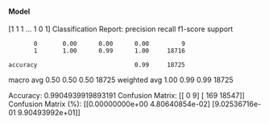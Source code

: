 #### Model
[1 1 1 ... 1 0 1]
Classification Report:
              precision    recall  f1-score   support

           0       0.00      0.00      0.00         9
           1       1.00      0.99      1.00     18716

    accuracy                           0.99     18725
   macro avg       0.50      0.50      0.50     18725
weighted avg       1.00      0.99      0.99     18725

Accuracy: 0.9904939919893191
Confusion Matrix:
[[    0     9]
 [  169 18547]]
Confusion Matrix (%):
[[0.00000000e+00 4.80640854e-02]
 [9.02536716e-01 9.90493992e+01]]
